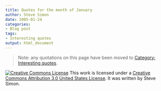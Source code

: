 ```yaml
---
title: Quotes for the month of January
author: Steve Simon
date: 2005-01-24
categories:
- Blog post
tags:
- Interesting quotes
output: html_document
---
```

> Note: any quotations on this page have been moved to [Category:
> Interesting quotes](../quote/InterestingQuotes.asp).

[![Creative Commons
License](http://i.creativecommons.org/l/by/3.0/us/80x15.png)](http://creativecommons.org/licenses/by/3.0/us/)
This work is licensed under a [Creative Commons Attribution 3.0 United
States License](http://creativecommons.org/licenses/by/3.0/us/). It was
written by Steve Simon.
